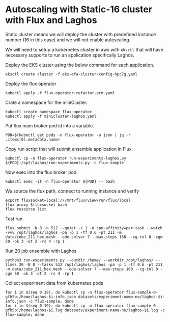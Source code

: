# Autoscaling with Static-16 cluster with Flux and Laghos
Static cluster means we will deploy the cluster with predefined instance number (16 in this case) and we will not enable autoscaling.

We will need to setup a kubernetes cluster in aws with `eksctl` that will have necessary supports to run an application specifically Laghos.

Deploy the EKS cluster using the below command for each application.
```console
eksctl create cluster -f eks-efa-cluster-config-hpc7g.yaml
```

Deploy the flux operator
```console
kubectl apply -f flux-operator-refactor-arm.yaml
```

Crate a namespace for the miniCluster.
```console
kubectl create namespace flux-operator
kubectl apply -f minicluster-laghos.yaml
```

Put flux main broker pod id into a variable. 
```console
POD=$(kubectl get pods -n flux-operator -o json | jq -r .items[0].metadata.name)
```

Copy run script that will submit ensemble application in Flux.
```console
kubectl cp -n flux-operator run-experiments-laghos.py ${POD}:/opt/laghos/run-experiments.py -c flux-sample
```

Now exec into the flux broker pod
```console
kubectl exec -it -n flux-operator ${POD} -- bash
```

We source the flux path, connect to running instance and verify
```console
export fluxsocket=local:///mnt/flux/view/run/flux/local
flux proxy $fluxsocket bash
flux resource list
```

Test run
```console
flux submit -N 8 -n 512 --quiet -c 1 -o cpu-affinity=per-task --watch -vvv /opt/laghos/laghos -pa -p 1 -tf 0.6 -pt 211 -m data/cube_211_hex.mesh --ode-solver 7 --max-steps 160 --cg-tol 0 -cgm 50 -ok 3 -ot 2 -rs 4 -rp 1
```
Run 20 job ensemble with Laghos
```console
python3 run-experiments.py --outdir /home/ --workdir /opt/laghos/ --times 20 -N 8 --tasks 512 /opt/laghos/laghos -pa -p 1 -tf 0.6 -pt 211 -m data/cube_211_hex.mesh --ode-solver 7 --max-steps 160 --cg-tol 0 -cgm 50 -ok 3 -ot 2 -rs 4 -rp 1
```

Collect experiment data from kubernetes pods
```
for i in $(seq 0 19); do kubectl cp -n flux-operator flux-sample-0-gfh5p:/home/laghos-$i-info.json datasets/experiment-name-no/laghos-$i-info.json -c flux-sample; done
for i in $(seq 0 19); do kubectl cp -n flux-operator flux-sample-0-gfh5p:/home/laghos-$i.log datasets/experiment-name-no/laghos-$i.log -c flux-sample; done
```